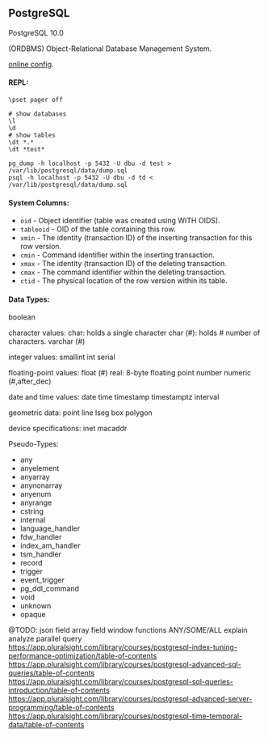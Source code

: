 PostgreSQL
-

PostgreSQL 10.0

(ORDBMS) Object-Relational Database Management System.

[online config](http://pgtune.leopard.in.ua/).

#### REPL:

````
\pset pager off

# show databases
\l
\d
# show tables
\dt *.*
\dt *test*
````

````
pg_dump -h localhost -p 5432 -U dbu -d test > /var/lib/postgresql/data/dump.sql
psql -h localhost -p 5432 -U dbu -d td < /var/lib/postgresql/data/dump.sql
````

#### System Columns:

* `oid` - Object identifier (table was created using WITH OIDS).
* `tableoid` - OID of the table containing this row.
* `xmin` - The identity (transaction ID) of the inserting transaction for this row version.
* `cmin` - Command identifier within the inserting transaction.
* `xmax` - The identity (transaction ID) of the deleting transaction.
* `cmax` - The command identifier within the deleting transaction.
* `ctid` - The physical location of the row version within its table.

#### Data Types:

boolean

character values:
  char: holds a single character
  char (#): holds # number of characters.
  varchar (#)

integer values:
  smallint
  int
  serial

floating-point values:
  float (#)
  real: 8-byte floating point number
  numeric (#,after_dec)

date and time values:
  date
  time
  timestamp
  timestamptz
  interval

geometric data:
  point
  line
  lseg
  box
  polygon

device specifications:
  inet
  macaddr

Pseudo-Types:

* any
* anyelement
* anyarray
* anynonarray
* anyenum
* anyrange
* cstring
* internal
* language_handler
* fdw_handler
* index_am_handler
* tsm_handler
* record
* trigger
* event_trigger
* pg_ddl_command
* void
* unknown
* opaque

@TODO:
json field
array field
window functions
ANY/SOME/ALL
explain analyze
parallel query
https://app.pluralsight.com/library/courses/postgresql-index-tuning-performance-optimization/table-of-contents
https://app.pluralsight.com/library/courses/postgresql-advanced-sql-queries/table-of-contents
https://app.pluralsight.com/library/courses/postgresql-sql-queries-introduction/table-of-contents
https://app.pluralsight.com/library/courses/postgresql-advanced-server-programming/table-of-contents
https://app.pluralsight.com/library/courses/postgresql-time-temporal-data/table-of-contents

